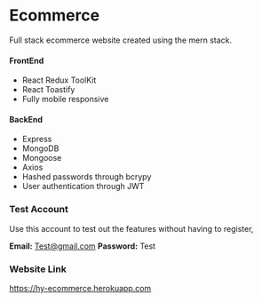# Ecommerce

Full stack ecommerce website created using the mern stack.

#### FrontEnd

- React Redux ToolKit
- React Toastify
- Fully mobile responsive

#### BackEnd

- Express
- MongoDB
- Mongoose
- Axios
- Hashed passwords through bcrypy
- User authentication through JWT

### Test Account

Use this account to test out the features without having to register,

**Email:** Test@gmail.com
**Password:** Test

### Website Link
https://hy-ecommerce.herokuapp.com

